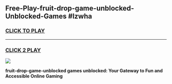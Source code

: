 
## Free-Play-fruit-drop-game-unblocked-Unblocked-Games #lzwha
<h3>
<a href="https://news.freeplayer.one?title=fruit-drop-game-unblocked&ref=8M">CLICK TO PLAY</a></h3>
<hr>

<h3>
<a href="https://news.freeplayer.one?title=fruit-drop-game-unblocked&ref=8M">CLICK 2 PLAY</a>
  
</h3>

<a href="https://news.freeplayer.one?title=fruit-drop-game-unblocked&ref=8M"><img src="https://clearcache.store/games.png"></a>


**fruit-drop-game-unblocked games unblocked: Your Gateway to Fun and Accessible Online Gaming**
